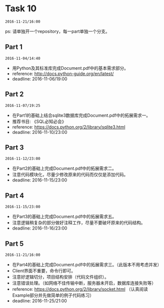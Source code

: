 # Task 10 #
`2016-11-21/16:00`

ps: 请单独开一个repository，每一part单独一个分支。

## Part 1 ##
`2016-11-04/14:40`
* 用Python及其标准库完成Document.pdf中的基本需求部分。
* reference: http://docs.python-guide.org/en/latest/
* deadline: 2016-11-06/19:00

## Part 2 ##
`2016-11-07/19:25`
* 在Part1的基础上结合sqlite3数据库完成Document.pdf中的拓展需求一。
* 推荐书目: 《SQL必知必会》
* reference: https://docs.python.org/2/library/sqlite3.html
* deadline: 2016-11-10/23:00

## Part 3 ##
`2016-11-12/23:00`
* 在Part2的基础上完成Document.pdf中的拓展需求二。
* 注意代码模块化，尽量少修改原来的代码而仅仅是添加代码。
* deadline: 2016-11-15/23:00

## Part 4 ##
`2016-11-15/23:00`
* 在Part3的基础上完成Document.pdf中的拓展需求五。
* 注意逻辑稍复杂的部分做好注释工作，尽量不要破坏原来的代码结构。
* deadline: 2016-11-16/23:00

## Part 5 ##
`2016-11-21/16:00`
* 在Part4的基础上完成Document.pdf中的拓展需求三。（此版本不用考虑并发）
* Client界面不重要，命令行即可。
* 注意好逻辑切分，项目结构安排（代码文件组织）。
* 注意错误处理。（如网络不佳传输中断，服务器未开启，数据库连接失败等）
* reference: https://docs.python.org/2/library/socket.html
（认真阅读Example部分并先做简单的例子代码练习）
* deadline: 2016-11-25/21:00
